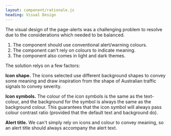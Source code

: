 ```yaml
---
layout: component/rationale.js
heading: Visual Design
---
```


The visual design of the page-alerts was a challenging problem to resolve due to the considerations which needed to be balanced.

1. The component should use conventional alert/warning colours.
2. The component can't rely on colours to indicate meaning.
3. The component also comes in light and dark themes.

The solution relys on a few factors:

**Icon shape.** The icons selected use different background shapes to convey some meaning and draw inspiration from the shape of Australian traffic signals to convey severity.

**Icon symbols.** The colour of the icon symbols is the same as the text-colour, and the background for the symbol is always the same as the background colour. This guarantees that the icon symbol will always pass colour contrast ratio (provided that the default text and background do).

**Alert title.** We can't simply rely on icons and colour to convey meaning, so an alert title should always accompany the alert text.
